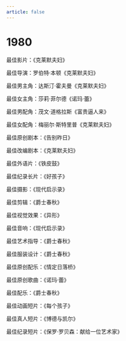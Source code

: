 ```yaml
---
article: false
---
```


# 1980

最佳影片：《克莱默夫妇》

最佳导演：罗伯特·本顿《克莱默夫妇》

最佳男主角：达斯汀·霍夫曼《克莱默夫妇》

最佳女主角：莎莉·菲尔德《诺玛·蕾》

最佳男配角：茂文·道格拉斯《富贵逼人来》

最佳女配角：梅丽尔·斯特里普《克莱默夫妇》

最佳原创剧本：《告别昨日》

最佳改编剧本：《克莱默夫妇》

最佳外语片：《铁皮鼓》

最佳纪录长片：《好孩子》

最佳摄影：《现代启示录》

最佳剪辑：《爵士春秋》

最佳视觉效果：《异形》

最佳音响：《现代启示录》

最佳艺术指导：《爵士春秋》

最佳服装设计：《爵士春秋》

最佳原创配乐：《情定日落桥》

最佳原创歌曲：《诺玛·蕾》

最佳配乐：《爵士春秋》

最佳动画短片：《每个孩子》

最佳真人短片：《博德与凯尔》

最佳纪录短片：《保罗·罗贝森：献给一位艺术家》
